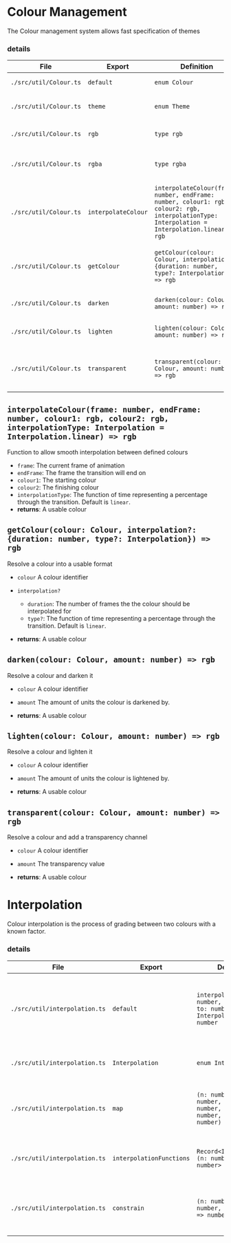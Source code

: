 # Colour Management

The Colour management system allows fast specification of themes

### details
| **File**                     | **Export**         | **Definition**                                                                                                                                   | **Description**                                                 |
|------------------------------|--------------------|--------------------------------------------------------------------------------------------------------------------------------------------------|-------------------------------------------------------------------|
| `./src/util/Colour.ts`       |`default`           | `enum Colour`                                                                                                                                    | A list of all colour types                                      |
| `./src/util/Colour.ts`       |`theme`             | `enum Theme`                                                                                                                                     | A list of all available themes                                  |
| `./src/util/Colour.ts`       |`rgb`               | `type rgb`                                                                                                                                       | Type Alias for `[red, green, blue]`                             |
| `./src/util/Colour.ts`       |`rgba`              | `type rgba`                                                                                                                                      | Type Alias for `[red, green, blue, alpha]`                      |
| `./src/util/Colour.ts`       |`interpolateColour` | `interpolateColour(frame: number, endFrame: number, colour1: rgb, colour2: rgb, interpolationType: Interpolation = Interpolation.linear) => rgb` | Function to allow smooth interpolation between defined colours  |
| `./src/util/Colour.ts`       |`getColour`         | `getColour(colour: Colour, interpolation?: {duration: number, type?: Interpolation}) => rgb`                                                     | Function to resolve the colour name to usable RGB values        |
| `./src/util/Colour.ts`       |`darken`            | `darken(colour: Colour, amount: number) => rgb`                                                                                                  | Resolve the colour name and darken it                           |
| `./src/util/Colour.ts`       |`lighten`           | `lighten(colour: Colour, amount: number) => rgb`                                                                                                 | Resolve the colour name and lighten it                          |
| `./src/util/Colour.ts`       |`transparent`       | `transparent(colour: Colour, amount: number) => rgb`                                                                                             | Resolve the colour name and add a transparency channel to it    |

## `interpolateColour(frame: number, endFrame: number, colour1: rgb, colour2: rgb, interpolationType: Interpolation = Interpolation.linear) => rgb`
Function to allow smooth interpolation between defined colours

* `frame`: The current frame of animation
* `endFrame`: The frame the transition will end on
* `colour1`: The starting colour
* `colour2`: The finishing colour
* `interpolationType`: The function of time representing a percentage through the transition. Default is `linear`.
* **returns**: A usable colour

## `getColour(colour: Colour, interpolation?: {duration: number, type?: Interpolation}) => rgb` 
Resolve a colour into a usable format

* `colour` A colour identifier
* `interpolation?` 
    - `duration`: The number of frames the the colour should be interpolated for
    - `type?`: The function of time representing a percentage through the transition. Default is `linear`.
    
* **returns**: A usable colour

## `darken(colour: Colour, amount: number) => rgb` 
Resolve a colour and darken it

* `colour` A colour identifier
* `amount` The amount of units the colour is darkened by.
    
* **returns**: A usable colour

## `lighten(colour: Colour, amount: number) => rgb` 
Resolve a colour and lighten it

* `colour` A colour identifier
* `amount` The amount of units the colour is lightened by.
    
* **returns**: A usable colour

## `transparent(colour: Colour, amount: number) => rgb` 
Resolve a colour and add a transparency channel

* `colour` A colour identifier
* `amount` The transparency value
    
* **returns**: A usable colour

# Interpolation

Colour interpolation is the process of grading between two colours with a known factor.

### details

| **File**                      | **Export**               | **Definition**                                                                        | **Description**                                                            |
|-------------------------------|--------------------      |---------------------------------------------------------------------------------------|----------------------------------------------------------------------------|
| `./src/util/interpolation.ts` | `default`                | `interpolate(n: number, from: number, to: number, type: Interpolation) => number`     | A number between 0 and 1 indicating the factor to place a value in a range |
| `./src/util/interpolation.ts` | `Interpolation`          | `enum Interpolation`                                                                  | The list of different interpolation methods                                |
| `./src/util/interpolation.ts` | `map`                    | `(n: number, start1: number, stop1: number, start2: number, stop2: number) => number` | Take a number of known range and map it to a new range                     |
| `./src/util/interpolation.ts` | `interpolationFunctions` | `Record<Interpolation, (n: number) => number>`                                        | The definitions for each interpolation method                              |
| `./src/util/interpolation.ts` | `constrain`              | `(n: number, min: number, max: number) => number`                                     | Keep a value between a minimum and maximum                                 |
